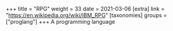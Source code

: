+++
title = "RPG"
weight = 33
date = 2021-03-06
[extra]
link = "https://en.wikipedia.org/wiki/IBM_RPG"
[taxonomies]
groups = ["proglang"]
+++
A programming language

